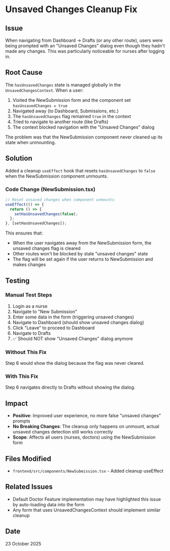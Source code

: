 # Unsaved Changes Cleanup Fix

## Issue
When navigating from Dashboard → Drafts (or any other route), users were being prompted with an "Unsaved Changes" dialog even though they hadn't made any changes. This was particularly noticeable for nurses after logging in.

## Root Cause
The `hasUnsavedChanges` state is managed globally in the `UnsavedChangesContext`. When a user:

1. Visited the NewSubmission form and the component set `hasUnsavedChanges = true`
2. Navigated away (to Dashboard, Submissions, etc.)
3. The `hasUnsavedChanges` flag remained `true` in the context
4. Tried to navigate to another route (like Drafts)
5. The context blocked navigation with the "Unsaved Changes" dialog

The problem was that the NewSubmission component never cleaned up its state when unmounting.

## Solution
Added a cleanup `useEffect` hook that resets `hasUnsavedChanges` to `false` when the NewSubmission component unmounts.

### Code Change (NewSubmission.tsx)

```typescript
// Reset unsaved changes when component unmounts
useEffect(() => {
  return () => {
    setHasUnsavedChanges(false);
  };
}, [setHasUnsavedChanges]);
```

This ensures that:
- When the user navigates away from the NewSubmission form, the unsaved changes flag is cleared
- Other routes won't be blocked by stale "unsaved changes" state
- The flag will be set again if the user returns to NewSubmission and makes changes

## Testing
### Manual Test Steps
1. Login as a nurse
2. Navigate to "New Submission"
3. Enter some data in the form (triggering unsaved changes)
4. Navigate to Dashboard (should show unsaved changes dialog)
5. Click "Leave" to proceed to Dashboard
6. Navigate to Drafts
7. ✅ Should NOT show "Unsaved Changes" dialog anymore

### Without This Fix
Step 6 would show the dialog because the flag was never cleared.

### With This Fix
Step 6 navigates directly to Drafts without showing the dialog.

## Impact
- **Positive**: Improved user experience, no more false "unsaved changes" prompts
- **No Breaking Changes**: The cleanup only happens on unmount, actual unsaved changes detection still works correctly
- **Scope**: Affects all users (nurses, doctors) using the NewSubmission form

## Files Modified
- `frontend/src/components/NewSubmission.tsx` - Added cleanup useEffect

## Related Issues
- Default Doctor Feature implementation may have highlighted this issue by auto-loading data into the form
- Any form that uses UnsavedChangesContext should implement similar cleanup

## Date
23 October 2025
